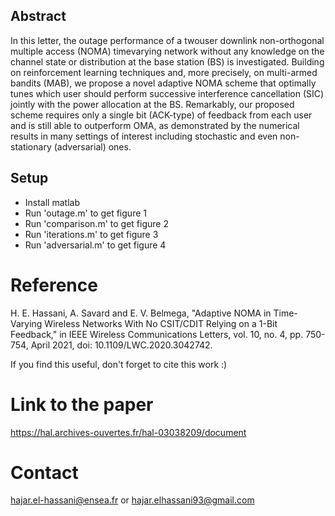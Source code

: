 ## Abstract
In this letter, the outage performance of a twouser downlink non-orthogonal multiple access (NOMA) timevarying network without any knowledge on the channel state
or distribution at the base station (BS) is investigated. Building on reinforcement learning techniques and, more precisely, on multi-armed bandits (MAB), we propose a novel adaptive NOMA scheme that optimally tunes which user should perform successive interference cancellation (SIC) jointly with the power allocation at the BS. Remarkably, our proposed scheme requires only a single bit (ACK-type) of feedback from each user and is still able to outperform OMA, as demonstrated by the numerical
results in many settings of interest including stochastic and even non-stationary (adversarial) ones.

## Setup
* Install matlab
* Run 'outage.m' to get figure 1
* Run 'comparison.m' to get figure 2
* Run 'iterations.m' to get figure 3
* Run 'adversarial.m' to get figure 4
 
# Reference
H. E. Hassani, A. Savard and E. V. Belmega, "Adaptive NOMA in Time-Varying Wireless Networks With No CSIT/CDIT Relying on a 1-Bit Feedback," in IEEE Wireless Communications Letters, vol. 10, no. 4, pp. 750-754, April 2021, doi: 10.1109/LWC.2020.3042742.

If you find this useful, don't forget to cite this work :)

# Link to the paper
https://hal.archives-ouvertes.fr/hal-03038209/document

# Contact
hajar.el-hassani@ensea.fr or hajar.elhassani93@gmail.com
